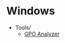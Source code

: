 # Windows
* Tools/
  * [GPO Analyzer](https://techcommunity.microsoft.com/t5/microsoft-security-baselines/new-tool-policy-analyzer/ba-p/701049)
